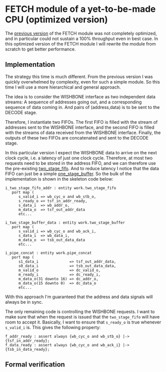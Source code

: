 # FETCH module of a yet-to-be-made CPU (optimized version)

The [previous version](../fetch) of the FETCH module was not completely
optimized, and in particular could not sustain a 100% throughput even in best
case.  In this optimized version of the FETCH module I will rewrite the module
from scratch to get better performance.

## Implementation

The strategy this time is much different. From the previous version I was
quickly overwhelmed by complexity, even for such a simple module. So this time
I will use a more hierarchical and general approach.

The idea is to consider the WISHBONE interface as two independent data streams:
A sequence of addresses going out, and a corresponding sequence of data coming
in.  And pairs of (address,data) is to be sent to the DECODE stage.

Therefore, I instantiate two FIFOs. The first FIFO is filled with the stream
of addresses sent to the WISHBONE interface, and the second FIFO is filled with
the streams of data received from the WISHBONE interface. Finally, the outputs
of these two FIFOs are concatenated and sent to the DECODE stage.

In this particular version I expect the WISHBONE data to arrive on the next
clock cycle, i.e. a latency of just one clock cycle. Therefore, at most two
requests need to be stored in the address FIFO, and we can therefore use the
pre-existing [two_stage_fifo](../two_stage_fifo). And to reduce latency I
notice that the data FIFO can just be a simple
[one_stage_buffer](../one_stage_buffer). So the bulk of the implementation is
shown in the skeleton code below:

```
i_two_stage_fifo_addr : entity work.two_stage_fifo
   port map (
      s_valid_i => wb_cyc_o and wb_stb_o,
      s_ready_o => tsf_in_addr_ready,
      s_data_i  => wb_addr_o,
      m_data_o  => tsf_out_addr_data
      etc...

i_two_stage_buffer_data : entity work.two_stage_buffer
   port map (
      s_valid_i => wb_cyc_o and wb_ack_i,
      s_data_i  => wb_data_i,
      m_data_o  => tsb_out_data_data
      etc...

i_pipe_concat : entity work.pipe_concat
   port map (
      s1_data_i              => tsf_out_addr_data,
      s0_data_i              => tsb_out_data_data,
      m_valid_o              => dc_valid_o,
      m_ready_i              => dc_ready_i,
      m_data_o(31 downto 16) => dc_addr_o,
      m_data_o(15 downto 0)  => dc_data_o
      etc...
```

With this approach I'm guaranteed that the address and data signals will always
be in sync.

The only remaining code is controlling the WISHBONE requests. I want to make
sure that when the request is issued that the `two_stage_fifo` will have room
to accept it.  Basically, I want to ensure that `s_ready_o` is true whenever
`s_valid_i` is.  This gives the following property:

```
f_addr_ready : assert always {wb_cyc_o and wb_stb_o} |-> {tsf_in_addr_ready};
f_data_ready : assert always {wb_cyc_o and wb_ack_i} |-> {tsb_in_data_ready};
```

## Formal verification

